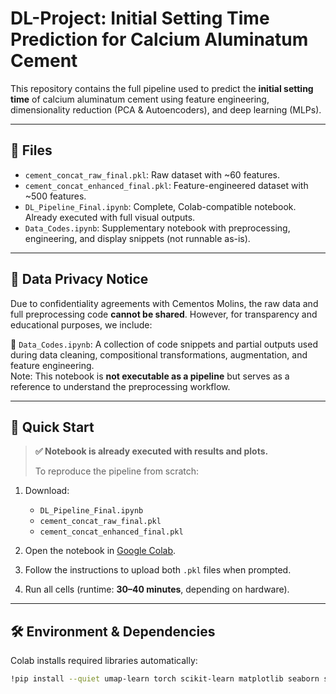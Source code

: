 # DL-Project: Initial Setting Time Prediction for Calcium Aluminatum Cement

This repository contains the full pipeline used to predict the **initial setting time** of calcium aluminatum cement using feature engineering, dimensionality reduction (PCA & Autoencoders), and deep learning (MLPs).

---

## 📁 Files

- `cement_concat_raw_final.pkl`: Raw dataset with ~60 features.
- `cement_concat_enhanced_final.pkl`: Feature-engineered dataset with ~500 features.
- `DL_Pipeline_Final.ipynb`: Complete, Colab-compatible notebook. Already executed with full visual outputs.
- `Data_Codes.ipynb`: Supplementary notebook with preprocessing, engineering, and display snippets (not runnable as-is).

---

## 🔐 Data Privacy Notice

Due to confidentiality agreements with Cementos Molins, the raw data and full preprocessing code **cannot be shared**. However, for transparency and educational purposes, we include:

🔎 `Data_Codes.ipynb`: A collection of code snippets and partial outputs used during data cleaning, compositional transformations, augmentation, and feature engineering.  
Note: This notebook is **not executable as a pipeline** but serves as a reference to understand the preprocessing workflow.

---

## 🚀 Quick Start

> **✅ Notebook is already executed with results and plots.**
>
> To reproduce the pipeline from scratch:

1. Download:
   - `DL_Pipeline_Final.ipynb`
   - `cement_concat_raw_final.pkl`
   - `cement_concat_enhanced_final.pkl`

2. Open the notebook in [Google Colab](https://colab.research.google.com/).

3. Follow the instructions to upload both `.pkl` files when prompted.

4. Run all cells (runtime: **30–40 minutes**, depending on hardware).

---

## 🛠️ Environment & Dependencies

Colab installs required libraries automatically:

```bash
!pip install --quiet umap-learn torch scikit-learn matplotlib seaborn statsmodels
